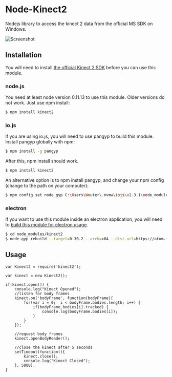 # Node-Kinect2

Nodejs library to access the kinect 2 data from the official MS SDK on Windows.

![Screenshot](https://raw.githubusercontent.com/wouterverweirder/node-kinect2/master/node-kinect2-skeleton.png)

## Installation

You will need to install [the official Kinect 2 SDK](https://www.microsoft.com/en-us/download/details.aspx?id=44561) before you can use this module.

### node.js

You need at least node version 0.11.13 to use this module. Older versions do not work. Just use npm install:

``` bash
$ npm install kinect2
```

### io.js

If you are using io.js, you will need to use pangyp to build this module. Install pangyp globally with npm:

``` bash
$ npm install -g pangyp
```

After this, npm install should work.

``` bash
$ npm install kinect2
```

An alternative option is to npm install pangyp, and change your npm config (change to the path on your computer):

``` bash
$ npm config set node_gyp C:\Users\Wouter\.nvmw\iojs\v2.3.1\node_modules\pangyp\bin\node-gyp.js
```

### electron

If you want to use this module inside an electron application, you will need to [build this module for electron usage](https://github.com/atom/electron/blob/master/docs/tutorial/using-native-node-modules.md).

``` bash
$ cd node_modules/kinect2
$ node-gyp rebuild --target=0.30.2 --arch=x64 --dist-url=https://atom.io/download/atom-shell
```

## Usage

```
var Kinect2 = require('kinect2');

var kinect = new Kinect2();

if(kinect.open()) {
	console.log("Kinect Opened");
	//listen for body frames
	kinect.on('bodyFrame', function(bodyFrame){
		for(var i = 0;  i < bodyFrame.bodies.length; i++) {
			if(bodyFrame.bodies[i].tracked) {
				console.log(bodyFrame.bodies[i]);
			}
		}
	});

	//request body frames
	kinect.openBodyReader();

	//close the kinect after 5 seconds
	setTimeout(function(){
		kinect.close();
		console.log("Kinect Closed");
	}, 5000);
}
```
